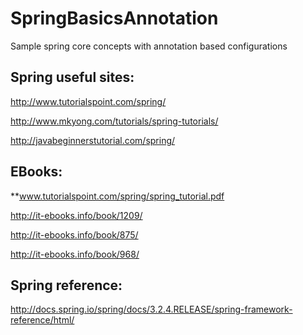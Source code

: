 SpringBasicsAnnotation
======================

Sample spring core concepts with annotation based configurations



Spring useful sites:
--------------------
http://www.tutorialspoint.com/spring/

http://www.mkyong.com/tutorials/spring-tutorials/

http://javabeginnerstutorial.com/spring/


EBooks:
-------
**www.tutorialspoint.com/spring/spring_tutorial.pdf

http://it-ebooks.info/book/1209/

http://it-ebooks.info/book/875/

http://it-ebooks.info/book/968/


Spring reference:
-----------------
http://docs.spring.io/spring/docs/3.2.4.RELEASE/spring-framework-reference/html/

